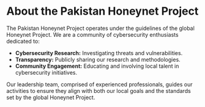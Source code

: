 # About the Pakistan Honeynet Project

The Pakistan Honeynet Project operates under the guidelines of the global Honeynet Project. We are a community of cybersecurity enthusiasts dedicated to:

- **Cybersecurity Research:** Investigating threats and vulnerabilities.
- **Transparency:** Publicly sharing our research and methodologies.
- **Community Engagement:** Educating and involving local talent in cybersecurity initiatives.

Our leadership team, comprised of experienced professionals, guides our activities to ensure they align with both our local goals and the standards set by the global Honeynet Project.

